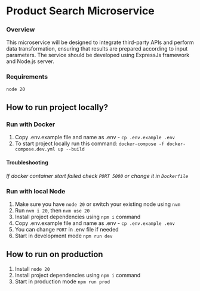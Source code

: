 # Product Search Microservice

### Overview
This microservice will be designed to integrate third-party APIs and perform data transformation,
ensuring that results are prepared according to input parameters. 
The service should be developed using ExpressJs framework and Node.js server.

### Requirements
`node 20`

## How to run project locally? 

### Run with Docker
1. Copy .env.example file and name as .env - `cp .env.example .env`
2. To start project locally run this command: `docker-compose -f docker-compose.dev.yml up --build`

#### Troubleshooting
_If docker container start failed check  `PORT 5000` or change it in `Dockerfile`_

### Run with local Node
1. Make sure you have `node 20` or switch your existing node using `nvm`
2. Run `nvm i 20`, then `nvm use 20`
3. Install project dependencies using `npm i` command
4. Copy .env.example file and name as .env - `cp .env.example .env`
5. You can change `PORT` in .env file if needed
6. Start in development mode `npm run dev`

## How to run on production
1. Install `node 20`
2. Install project dependencies using `npm i` command
3. Start in production mode `npm run prod`
